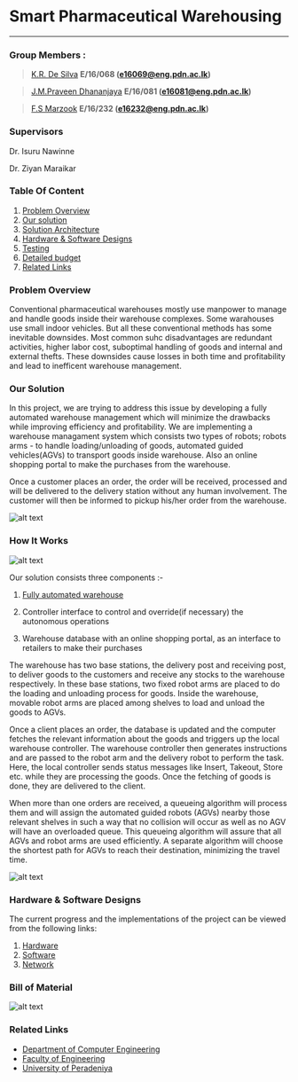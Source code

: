 # Smart Pharmaceutical Warehousing
---

### Group Members :
>[K.R. De Silva](https://github.com/RashmikaDeSilva) **E/16/068  (e16069@eng.pdn.ac.lk)**

>[J.M.Praveen Dhananjaya](https://github.com/praveendhananjaya) **E/16/081  (e16081@eng.pdn.ac.lk)**

>[F.S Marzook](https://github.com/ShamraMarzook) **E/16/232  (e16232@eng.pdn.ac.lk)**

### Supervisors
Dr. Isuru Nawinne

Dr. Ziyan Maraikar

### Table Of Content
1. [Problem Overview](https://github.com/cepdnaclk/e16-3yp-smart-pharmaceutical-warehousing#Problem-Overview)
2. [Our solution](https://github.com/cepdnaclk/e16-3yp-smart-pharmaceutical-warehousing#Our-Solution)
3. [Solution Architecture](https://github.com/cepdnaclk/e16-3yp-smart-pharmaceutical-warehousing#Solution-Architecture)
4. [Hardware & Software Designs](https://github.com/cepdnaclk/e16-3yp-smart-pharmaceutical-warehousing#Hardware---Software-Designs)
5. [Testing](https://github.com/cepdnaclk/e16-3yp-smart-pharmaceutical-warehousing#Testing)
6. [Detailed budget](https://github.com/cepdnaclk/e16-3yp-smart-pharmaceutical-warehousing#Bill-of-Material)
7. [Related Links](https://github.com/cepdnaclk/e16-3yp-smart-pharmaceutical-warehousing#Related-Links)

### Problem Overview
Conventional pharmaceutical warehouses mostly use manpower to manage and handle goods inside their warehouse complexes. Some warahouses use small indoor vehicles. But all these conventional methods has some inevitable downsides. Most common suhc disadvantages are redundant activities, higher labor cost, suboptimal handling of goods and internal and external thefts. These downsides cause losses in both time and profitability and lead to inefficent warehouse management. 

### Our Solution
In this project, we are trying to address this issue by developing a fully automated warehouse management which will minimize the drawbacks while improving efficiency and profitability. We are implementing a warehouse managament system which consists two types of robots; robots arms - to handle loading/unloading of goods, automated guided vehicles(AGVs) to transport goods inside warehouse. Also an online shopping portal to make the purchases from the warehouse.

Once a customer places an order, the order will be received, processed and will be delivered to the delivery station without any human involvement. The customer will then be informed to pickup his/her order from the warehouse.

   ![alt text](https://github.com/cepdnaclk/e16-3yp-smart-pharmaceutical-warehousing/blob/main/docs/Overall.png?raw=true)

 

### How It Works 
   ![alt text](https://github.com/cepdnaclk/e16-3yp-smart-pharmaceutical-warehousing/blob/main/docs/line.png?raw=true)
   
Our solution consists three components :-
  1. [Fully automated warehouse](https://github.com/cepdnaclk/e16-3yp-smart-pharmaceutical-warehousing/blob/main/Hardware)
  
  2. Controller interface to control and override(if necessary) the autonomous operations
  
  3. Warehouse database with an online shopping portal, as an interface to retailers to make their purchases

The warehouse has two base stations, the delivery post and receiving post, to deliver goods to the customers and receive any stocks to the warehouse respectively. In these base stations, two fixed robot arms are placed to do the loading and unloading process for goods.  Inside the warehouse, movable robot arms are placed among shelves to load and unload the goods to AGVs.

Once a client places an order, the database is updated and the computer fetches the relevant information about the goods and triggers up the local warehouse controller. The warehouse controller then generates instructions and are passed to the robot arm and the delivery robot to perform the task. Here, the local controller sends status messages like Insert, Takeout, Store etc. while they are processing the goods. Once the fetching of goods is done, they are delivered to the client.

When more than one orders are received, a queueing algorithm will process them and will assign the automated guided robots (AGVs) nearby those relevant shelves in such a way that no collision will occur as well as no AGV will have an overloaded queue. This queueing algorithm will assure that all AGVs and robot arms are used efficiently. A separate algorithm will choose the shortest path for AGVs to reach their destination, minimizing the travel time. 

 ![alt text](https://github.com/cepdnaclk/e16-3yp-smart-pharmaceutical-warehousing/blob/main/docs/solution%20overview.PNG)

### Hardware & Software Designs
The current progress and the implementations of the project can be viewed from the following links:
1. [Hardware](https://github.com/cepdnaclk/e16-3yp-smart-pharmaceutical-warehousing/tree/main/Hardware)
2. [Software](https://github.com/cepdnaclk/e16-3yp-smart-pharmaceutical-warehousing/tree/main/Software)
3. [Network](https://github.com/cepdnaclk/e16-3yp-smart-pharmaceutical-warehousing/tree/main/Network)

### Bill of Material
 ![alt text](https://github.com/cepdnaclk/e16-3yp-smart-pharmaceutical-warehousing/blob/main/docs/Bill%20of%20Material.PNG)
 
### Related Links
- [Department of Computer Engineering](http://www.ce.pdn.ac.lk/)
- [Faculty of Engineering](http://eng.pdn.ac.lk/)
- [University of Peradeniya](https://www.pdn.ac.lk/)
